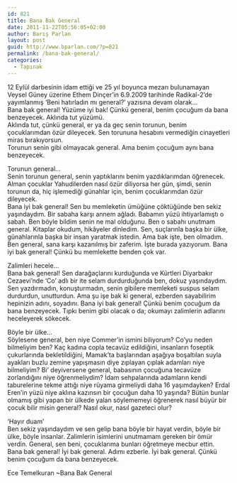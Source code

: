 ```yaml
---
id: 821
title: Bana Bak General
date: 2011-11-22T05:56:05+02:00
author: Barış Parlan
layout: post
guid: http://www.bparlan.com/?p=821
permalink: /bana-bak-general/
categories:
  - Tapınak
---
```

<div class="ttr_start">
</div>

12 Eylül darbesinin idam ettiği ve 25 yıl boyunca mezarı bulunamayan Veysel Güney üzerine Ethem Dinçer’in 6.9.2009 tarihinde Radikal-2’de yayımlanmış ‘Beni hatırladın mı general?’ yazısına devam olarak&#8230;  
Bana bak general! Yüzüme iyi bak! Çünkü general, benim çocuğum da bana benzeyecek. Aklında tut yüzümü.  
Aklında tut, çünkü general, er ya da geç senin torunun, benim çocuklarımdan özür dileyecek. Sen torununa hesabını vermediğin cinayetleri miras bırakıyorsun.  
Torunun senin gibi olmayacak general. Ama benim çocuğum aynı bana benzeyecek.<!--more-->

Torunun general&#8230;  
Senin torunun general, senin yaptıklarını benim yazdıklarımdan öğrenecek. Alman çocuklar Yahudilerden nasıl özür diliyorsa her gün, şimdi, senin torunun da, hiç işlemediği günahlar için, benim çocuklarımdan özür dileyecek.  
Bana iyi bak general! Sen bu memleketin ümüğüne çöktüğünde ben sekiz yaşındaydım. Bir sabaha karşı annem ağladı. Babamın yüzü ihtiyarlamıştı o sabah. Ben böyle bildim senin ne mal olduğunu. Ben o sabahı unutmam general. Kitaplar okudum, hikâyeler dinledim. Sen, suçlarınla başka bir ülke, günahlarınla başka bir insan yaratmak istedin. Ama bak işte, ben olmadım. Ben general, sana karşı kazanılmış bir zaferim. İşte burada yazıyorum. Bana iyi bak general! Çünkü bu memlekette benden çok var.

Zalimleri hecele&#8230;  
Bana bak general! Sen darağaçlarını kurduğunda ve Kürtleri Diyarbakır Cezaevi’nde ‘Co’ adlı bir ite selam durdurduğunda ben, dokuz yaşındaydım. Sen yazdırmadın, konuşturmadın, senin gibilere memleketi suspus selam durdurdun, unutturdun. Ama şu işe bak ki general, ezberden sayabilirim hepinizin adını, soyadını. Bana iyi bak general! Çünkü benim çocuğum da bana benzeyecek. Tıpkı benim gibi olacak o da; okumayı zalimlerin adlarını heceleyerek sökecek.

Böyle bir ülke&#8230;  
Söylesene general, ben niye Commer’in ismini biliyorum? Co’yu neden bilmeliyim ben? Kaç kadına copla tecavüz edildiğini, insanların foseptik çukurlarında bekletildiğini, Mamak’ta başlarından aşağıya boşaltılan suyla ayakları buzlu zemine yapışmasın diye zıplayan çıplak adamları niye bilmeliyim? Bi’ deyiversene general, babasının çocuğuna tecavüze zorlandığını niye öğrenmeliydim? İdam sehpalarında adamların kendi taburelerine tekme attığı niye rüyama girmeliydi daha 16 yaşımdayken? Erdal Eren’in yüzü niye aklına kazınsın bir çocuğun daha 10 yaşında? Bütün bunlar olmamış gibi yapan bir ülkede yalan söylememeyi öğrenerek nasıl büyür bir çocuk bilir misin general? Nasıl okur, nasıl gazeteci olur?

‘Hayır duam’  
Ben sekiz yaşındaydım ve sen gelip bana böyle bir hayat verdin, böyle bir ülke, böyle insanlar. Zalimlerin isimlerini unutmamam gereken bir ömür verdin. General, sen beni, çocuklarıma bunları öğretmeye mecbur ettin.  
Bana bak general! İyi bak general. Adımı ezberle. İyi bak general. Çünkü benim çocuğum da bana benzeyecek.

Ece Temelkuran ~Bana Bak General

<div class="ttr_end">
</div>